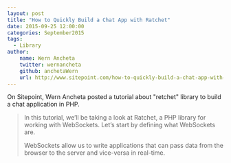 ```yaml
---
layout: post
title: "How to Quickly Build a Chat App with Ratchet"
date: 2015-09-25 12:00:00
categories: September2015
tags:
  - Library
author:
    name: Wern Ancheta
    twitter: wernancheta
    github: anchetaWern
    url: http://www.sitepoint.com/how-to-quickly-build-a-chat-app-with-ratchet/
---
```


On Sitepoint, Wern Ancheta posted a tutorial about "retchet" library to build a chat application in PHP.

> In this tutorial, we’ll be taking a look at Ratchet, a PHP library for working with WebSockets. Let’s start by defining what WebSockets are.
>
> WebSockets allow us to write applications that can pass data from the browser to the server and vice-versa in real-time.